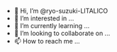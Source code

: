 - 👋 Hi, I’m @ryo-suzuki-LITALICO
- 👀 I’m interested in ...
- 🌱 I’m currently learning ...
- 💞️ I’m looking to collaborate on ...
- 📫 How to reach me ...

<!---
ryo-suzuki-LITALICO/ryo-suzuki-LITALICO is a ✨ special ✨ repository because its `README.md` (this file) appears on your GitHub profile.
You can click the Preview link to take a look at your changes.
--->
